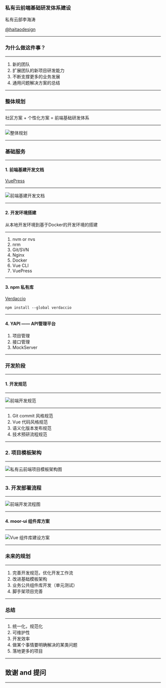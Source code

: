 ### 私有云前端基础研发体系建设

私有云部李海涛

[@haitaodesign](https://github.com/haitaodesign)

---

### 为什么做这件事？

---

1. 新的团队
2. 扩展团队的新项目研发能力
3. 不断支撑更多的业务发展
4. 通用问题解决方案的总结

---

### 整体规划

---

社区方案 + 个性化方案 = 前端基础研发体系

---

![整体规划](http://assets.processon.com/chart_image/5cda8992e4b00446dc62bfee.png?_=1557841747706)

---

### 基础服务

---

#### 1. 前端基建开发文档

[VuePress](https://vuepress.vuejs.org/)

---

![前端基建开发文档](http://assets.processon.com/chart_image/5ce00bdce4b020998adf4c39.png)

---

####  2. 开发环境搭建

从本地开发环境到基于Docker的开发环境的搭建

---

1. nvm or nvs
2. nrm
3. Git/SVN
4. Nginx
5. Docker
6. Vue CLI
7. VuePress

---

#### 3. npm 私有库

[Verdaccio](https://verdaccio.org/)

`npm install --global verdaccio`

---

#### 4. YAPI —— API管理平台

1. 项目管理
2. 接口管理
3. MockServer

---

### 开发阶段

--- 

#### 1. 开发规范

---

![前端开发规范](http://assets.processon.com/chart_image/5ce16b4fe4b0e03e4213eaf0.png)

---

1. Git commit 风格规范
2. Vue 代码风格规范
3. 语义化版本发布规范
4. 技术预研流程规范

---

### 2. 项目模板架构

---

![私有云前端项目模板架构图](http://assets.processon.com/chart_image/5c811ecfe4b0d1a5b0f5de0e.png)

---

### 3. 开发部署流程

---

![前端开发流程图](http://assets.processon.com/chart_image/5ce019d6e4b020998adf59d4.png)

---

#### 4. moor-ui 组件库方案

---

![Vue 组件库建设方案](http://assets.processon.com/chart_image/5ce0104ae4b003096de357c3.png)

---

### 未来的规划

---

1. 完善开发规范，优化开发工作流
2. 改进基础模板架构
3. 业务公共组件库开发（单元测试）
4. 脚手架项目完善

---

### 总结

---

1. 统一化，规范化
2. 可维护性
3. 开发效率
4. 做某个事情要明确解决的某类问题
5. 落地更多的项目

---

## 致谢 and 提问

---